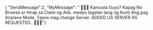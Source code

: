 { "SendMessage":2, "MyMessage": " 💌💌💌 Kamusta Guys? Kapag No Browse or Hirap sa Claim ng Ads. medyo tagalan lang ng Kunti Ang pag Airplane Mode. Tapos mag change Server. ADDED US SERVER AS REQUESTED.. 💌💌💌"}

